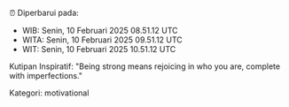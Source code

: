 ⏰ Diperbarui pada:
- WIB: Senin, 10 Februari 2025 08.51.12 UTC
- WITA: Senin, 10 Februari 2025 09.51.12 UTC
- WIT: Senin, 10 Februari 2025 10.51.12 UTC

Kutipan Inspiratif:
"Being strong means rejoicing in who you are, complete with imperfections."


Kategori: motivational

